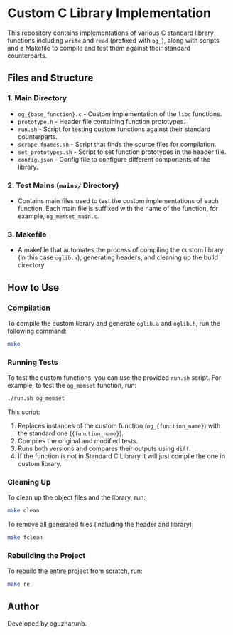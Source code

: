 
# Custom C Library Implementation

This repository contains implementations of various C standard library functions including `write` and `read` (prefixed with `og_`), along with scripts and a Makefile to compile and test them against their standard counterparts.

## Files and Structure

### 1. **Main Directory**
- `og_{base_function}.c` - Custom implementation of the `libc` functions.
- `prototype.h` - Header file containing function prototypes.
- `run.sh` - Script for testing custom functions against their standard counterparts.
- `scrape_fnames.sh` - Script that finds the source files for compilation.
- `set_prototypes.sh` - Script to set function prototypes in the header file.
- `config.json` - Config file to configure different components of the library.
  
### 2. **Test Mains (`mains/` Directory)**
- Contains main files used to test the custom implementations of each function. Each main file is suffixed with the name of the function, for example, `og_memset_main.c`.

### 3. **Makefile**
- A makefile that automates the process of compiling the custom library (in this case `oglib.a`), generating headers, and cleaning up the build directory.

## How to Use

### Compilation
To compile the custom library and generate `oglib.a` and `oglib.h`, run the following command:

```bash
make
```

### Running Tests
To test the custom functions, you can use the provided `run.sh` script. For example, to test the `og_memset` function, run:

```bash
./run.sh og_memset
```

This script:
1. Replaces instances of the custom function (`og_{function_name}`) with the standard one (`{function_name}`).
2. Compiles the original and modified tests.
3. Runs both versions and compares their outputs using `diff`.
4. If the function is not in Standard C Library it will just compile the one in custom library.

### Cleaning Up
To clean up the object files and the library, run:

```bash
make clean
```

To remove all generated files (including the header and library):

```bash
make fclean
```

### Rebuilding the Project
To rebuild the entire project from scratch, run:

```bash
make re
```

## Author
Developed by oguzharunb.
